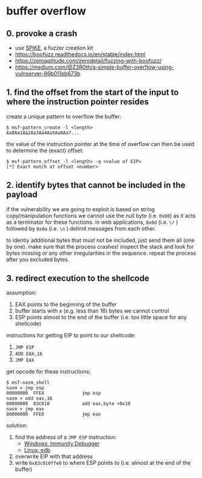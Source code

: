 # buffer overflow

## 0. provoke a crash

* use [SPIKE](https://resources.infosecinstitute.com/topic/intro-to-fuzzing/), a fuzzer creation kit
* https://boofuzz.readthedocs.io/en/stable/index.html
* https://zeroaptitude.com/zerodetail/fuzzing-with-boofuzz/
* https://medium.com/@Z3R0th/a-simple-buffer-overflow-using-vulnserver-86b011eb673b

## 1. find the offset from the start of the input to where the instruction pointer resides

create a unique pattern to overflow the buffer:

```
$ msf-pattern_create -l <length>
Aa0Aa1Aa2Aa3Aa4Aa5Aa6Aa7...
```

the value of the instruction pointer at the time of overflow can then be used to determine the (exact) offset:

```
$ msf-pattern_offset -l <length> -q <value of EIP>
[*] Exact match at offset <number>
```

## 2. identify bytes that cannot be included in the payload

if the vulnerability we are going to exploit is based on string copy/manipulation functions we cannot use the null byte (i.e. `0x00`) as it acts as a terminator for these functions.
in web applications, `0x0d` (i.e. `\r` ) followed by `0x0a` (i.e. `\n` ) delimit messages from each other.

to identiy additional bytes that must not be included, just send them all (one by one).
make sure that the process crashes!
inspect the stack and look for bytes missing or any other irregularities in the sequence.
repeat the process after you excluded bytes.

## 3. redirect execution to the shellcode

assumption: 

1. EAX points to the beginning of the buffer
2. buffer starts with *x* (e.g. less than 16) bytes we cannot control
3. ESP points almost to the end of the buffer (i.e. too little space for any shellcode)

instructions for getting EIP to point to our shellcode:

1. `JMP ESP`
2. `ADD EAX,16`
3. `JMP EAX`

get opcode for these instructions:

```
$ msf-nasm_shell
nasm > jmp esp
00000000  FFE4              jmp esp
nasm > add eax,16
00000000  83C010            add eax,byte +0x10
nasm > jmp eax
00000000  FFE0              jmp eax
```

solution:

1. find the address of a `JMP ESP` instruction:
    * [Windows: Immunity Debugger](/tools/#immunity-debugger-w)
    * [Linux: edb](/tools/#edb)
2. overwrite EIP with that address
3. write `0x83c010ffe0` to where ESP points to (i.e. almost at the end of the buffer)

